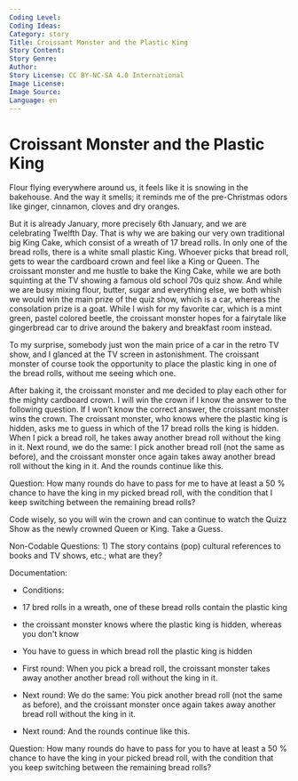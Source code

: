 ```yaml
---
Coding Level:
Coding Ideas:
Category: story
Title: Croissant Monster and the Plastic King
Story Content:
Story Genre:
Author:
Story License: CC BY-NC-SA 4.0 International
Image License:
Image Source:
Language: en
---
```


# Croissant Monster and the Plastic King

Flour flying everywhere around us, it feels like it is snowing in the bakehouse.
And the way it smells; it reminds me of the pre-Christmas odors like ginger,
cinnamon, cloves and dry oranges.

But it is already January, more precisely 6th January, and we are celebrating
Twelfth Day. That is why we are baking our very own traditional big King Cake,
which consist of a wreath of 17 bread rolls. In only one of the bread rolls,
there is a white small plastic King. Whoever picks that bread roll, gets to wear
the cardboard crown and feel like a King or Queen. The croissant monster and me
hustle to bake the King Cake, while we are both squinting at the TV showing a
famous old school 70s quiz show. And while we are busy mixing flour, butter,
sugar and everything else, we both whish we would win the main prize of the quiz
show, which is a car, whereas the consolation prize is a goat. While I wish for
my favorite car, which is a mint green, pastel colored beetle, the croissant
monster hopes for a fairytale like gingerbread car to drive around the bakery
and breakfast room instead.

To my surprise, somebody just won the main price of a car in the retro TV show,
and I glanced at the TV screen in astonishment. The croissant monster of course
took the opportunity to place the plastic king in one of the bread rolls,
without me seeing which one.

After baking it, the croissant monster and me decided to play each other for the
mighty cardboard crown. I will win the crown if I know the answer to the
following question. If I won’t know the correct answer, the croissant monster
wins the crown. The croissant monster, who knows where the plastic king is
hidden, asks me to guess in which of the 17 bread rolls the king is hidden. When
I pick a bread roll, he takes away another bread roll without the king in it.
Next round, we do the same: I pick another bread roll (not the same as before),
and the croissant monster once again takes away another bread roll without the
king in it. And the rounds continue like this.

Question: How many rounds do have to pass for me to have at least a 50 % chance
to have the king in my picked bread roll, with the condition that I keep
switching between the remaining bread rolls?

Code wisely, so you will win the crown and can continue to watch the Quizz Show
as the newly crowned Queen or King. Take a Guess.

Non-Codable Questions: 1) The story contains (pop) cultural references to books
and TV shows, etc.; what are they?

Documentation:

- Conditions:
- 17 bred rolls in a wreath, one of these bread rolls contain the plastic king
- the croissant monster knows where the plastic king is hidden, whereas you
  don't know
- You have to guess in which bread roll the plastic king is hidden

- First round: When you pick a bread roll, the croissant monster takes away
  another another bread roll without the king in it.
- Next round: We do the same: You pick another bread roll (not the same as
  before), and the croissant monster once again takes away another bread roll
  without the king in it. 
- Next round: And the rounds continue like this.

Question: How many rounds do have to pass for you to have at least a 50 % chance
to have the king in your picked bread roll, with the condition that you keep
switching between the remaining bread rolls?
